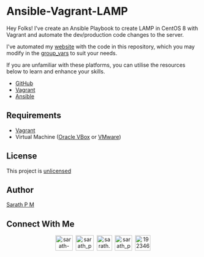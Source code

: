 # Ansible-Vagrant-LAMP

Hey Folks! I've create an Ansible Playbook to create LAMP in CentOS 8 with Vagrant and automate the dev/production code changes to the server.

I've automated my [website](https://github.com/sarath-pm/Lifestyle-Retail-Website) with the code in this repository, which you may modify in the [group_vars](https://github.com/sarath-pm/Ansible-Vagrant-LAMP/tree/master/group_vars) to suit your needs. 

If you are unfamiliar with these platforms, you can utilise the resources below to learn and enhance your skills. 
- [GitHub](https://docs.github.com/en)
- [Vagrant](https://www.vagrantup.com/docs)
- [Ansible](https://www.golinuxcloud.com/ansible-tutorial/)

## Requirements
- [Vagrant](https://www.vagrantup.com/downloads)
- Virtual Machine ([Oracle VBox](https://www.virtualbox.org/wiki/Downloads) or [VMware](https://www.vmware.com/in/products/workstation-pro/workstation-pro-evaluation.html))

## License
This project is [unlicensed](https://github.com/sarath-pm/Ansible-Vagrant-LAMP/blob/master/LICENSE)

## Author
[Sarath P M](sarath-pm.github.io)

## Connect With Me
<p align="center">
<a href="https://www.linkedin.com/in/sarath-p-m/" target="blank"><img align="center" src="https://i.pinimg.com/originals/de/b4/6f/deb46f02a59e3b3a2aa58fac16290d63.gif" alt="sarath-p-m" height="40" width="45" /></a>
&nbsp;<a href="https://dev.to/sarath_pm" target="blank"><img align="center" src="https://res.cloudinary.com/practicaldev/image/fetch/s--0UiMFgbU--/c_limit%2Cf_auto%2Cfl_progressive%2Cq_66%2Cw_880/https://thepracticaldev.s3.amazonaws.com/i/0vbfzhjcsjs0u716x88o.gif" alt="sarath_pm" height="40" width="47" /></a>  
&nbsp;<a href="mailto:sarath.pm@outlook.com" target="blank"><img align="center" src="https://user-images.githubusercontent.com/86669668/171339003-ef5b5c96-eac8-478c-a9cc-318ca9477fce.gif" alt="sarath.pm@outlook.com" width="40" /></a>      
&nbsp;<a href="https://www.hackerrank.com/sarath_pm" target="blank"><img align="center" src="https://user-images.githubusercontent.com/86669668/171338019-50f8c8de-e1ac-4651-b2cf-1901eceb2e51.gif" alt="sarath_pm" height="40" width="45"></a>
&nbsp;<a href="https://stackoverflow.com/users/19234611" target="blank"><img align="center" src="https://user-images.githubusercontent.com/86669668/171333456-ac1d5e66-bd90-468b-a1bf-c030ba6a1fed.gif" alt="19234611" width="40" /></a>
</p> 
